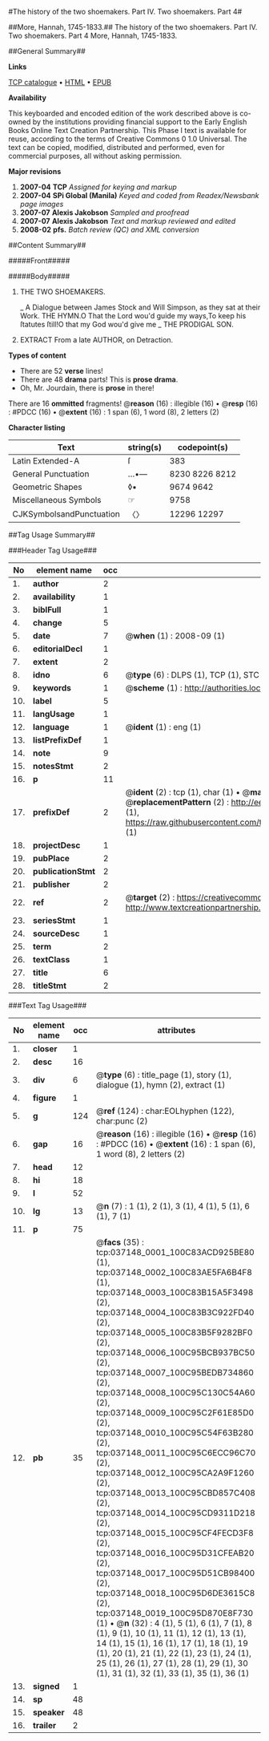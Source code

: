 #The history of the two shoemakers. Part IV. Two shoemakers. Part 4#

##More, Hannah, 1745-1833.##
The history of the two shoemakers. Part IV.
Two shoemakers. Part 4
More, Hannah, 1745-1833.

##General Summary##

**Links**

[TCP catalogue](http://www.ota.ox.ac.uk/tcp/)  • 
[HTML](http://tei.it.ox.ac.uk/tcp/Texts-HTML/free/N27/N27883.html)  • 
[EPUB](http://tei.it.ox.ac.uk/tcp/Texts-EPUB/free/N27/N27883.epub)

**Availability**

This keyboarded and encoded edition of the
	       work described above is co-owned by the institutions
	       providing financial support to the Early English Books
	       Online Text Creation Partnership. This Phase I text is
	       available for reuse, according to the terms of Creative
	       Commons 0 1.0 Universal. The text can be copied,
	       modified, distributed and performed, even for
	       commercial purposes, all without asking permission.

**Major revisions**

1. __2007-04__ __TCP__ *Assigned for keying and markup*
1. __2007-04__ __SPi Global (Manila)__ *Keyed and coded from Readex/Newsbank page images*
1. __2007-07__ __Alexis Jakobson__ *Sampled and proofread*
1. __2007-07__ __Alexis Jakobson__ *Text and markup reviewed and edited*
1. __2008-02__ __pfs.__ *Batch review (QC) and XML conversion*

##Content Summary##

#####Front#####

#####Body#####

1. THE TWO SHOEMAKERS.

    _ A Dialogue between James Stock and Will Simpson, as they sat at their Work.
THE HYMN.O That the Lord wou'd guide my ways,To keep his ſtatutes ſtill!O that my God wou'd give me 
    _ THE PRODIGAL SON.

1. EXTRACT From a late AUTHOR, on Detraction.

**Types of content**

  * There are 52 **verse** lines!
  * There are 48 **drama** parts! This is **prose drama**.
  * Oh, Mr. Jourdain, there is **prose** in there!

There are 16 **ommitted** fragments! 
 @__reason__ (16) : illegible (16)  •  @__resp__ (16) : #PDCC (16)  •  @__extent__ (16) : 1 span (6), 1 word (8), 2 letters (2)

**Character listing**


|Text|string(s)|codepoint(s)|
|---|---|---|
|Latin Extended-A|ſ|383|
|General Punctuation|…•—|8230 8226 8212|
|Geometric Shapes|◊▪|9674 9642|
|Miscellaneous Symbols|☞|9758|
|CJKSymbolsandPunctuation|〈〉|12296 12297|

##Tag Usage Summary##

###Header Tag Usage###

|No|element name|occ|attributes|
|---|---|---|---|
|1.|__author__|2||
|2.|__availability__|1||
|3.|__biblFull__|1||
|4.|__change__|5||
|5.|__date__|7| @__when__ (1) : 2008-09 (1)|
|6.|__editorialDecl__|1||
|7.|__extent__|2||
|8.|__idno__|6| @__type__ (6) : DLPS (1), TCP (1), STC (1), NOTIS (1), IMAGE-SET (1), EVANS-CITATION (1)|
|9.|__keywords__|1| @__scheme__ (1) : http://authorities.loc.gov/ (1)|
|10.|__label__|5||
|11.|__langUsage__|1||
|12.|__language__|1| @__ident__ (1) : eng (1)|
|13.|__listPrefixDef__|1||
|14.|__note__|9||
|15.|__notesStmt__|2||
|16.|__p__|11||
|17.|__prefixDef__|2| @__ident__ (2) : tcp (1), char (1)  •  @__matchPattern__ (2) : ([0-9\-]+):([0-9IVX]+) (1), (.+) (1)  •  @__replacementPattern__ (2) : http://eebo.chadwyck.com/downloadtiff?vid=$1&page=$2 (1), https://raw.githubusercontent.com/textcreationpartnership/Texts/master/tcpchars.xml#$1 (1)|
|18.|__projectDesc__|1||
|19.|__pubPlace__|2||
|20.|__publicationStmt__|2||
|21.|__publisher__|2||
|22.|__ref__|2| @__target__ (2) : https://creativecommons.org/publicdomain/zero/1.0/ (1), http://www.textcreationpartnership.org/docs/. (1)|
|23.|__seriesStmt__|1||
|24.|__sourceDesc__|1||
|25.|__term__|2||
|26.|__textClass__|1||
|27.|__title__|6||
|28.|__titleStmt__|2||


###Text Tag Usage###

|No|element name|occ|attributes|
|---|---|---|---|
|1.|__closer__|1||
|2.|__desc__|16||
|3.|__div__|6| @__type__ (6) : title_page (1), story (1), dialogue (1), hymn (2), extract (1)|
|4.|__figure__|1||
|5.|__g__|124| @__ref__ (124) : char:EOLhyphen (122), char:punc (2)|
|6.|__gap__|16| @__reason__ (16) : illegible (16)  •  @__resp__ (16) : #PDCC (16)  •  @__extent__ (16) : 1 span (6), 1 word (8), 2 letters (2)|
|7.|__head__|12||
|8.|__hi__|18||
|9.|__l__|52||
|10.|__lg__|13| @__n__ (7) : 1 (1), 2 (1), 3 (1), 4 (1), 5 (1), 6 (1), 7 (1)|
|11.|__p__|75||
|12.|__pb__|35| @__facs__ (35) : tcp:037148_0001_100C83ACD925BE80 (1), tcp:037148_0002_100C83AE5FA6B4F8 (1), tcp:037148_0003_100C83B15A5F3498 (2), tcp:037148_0004_100C83B3C922FD40 (2), tcp:037148_0005_100C83B5F9282BF0 (2), tcp:037148_0006_100C95BCB937BC50 (2), tcp:037148_0007_100C95BEDB734860 (2), tcp:037148_0008_100C95C130C54A60 (2), tcp:037148_0009_100C95C2F61E85D0 (2), tcp:037148_0010_100C95C54F63B280 (2), tcp:037148_0011_100C95C6ECC96C70 (2), tcp:037148_0012_100C95CA2A9F1260 (2), tcp:037148_0013_100C95CBD857C408 (2), tcp:037148_0014_100C95CD9311D218 (2), tcp:037148_0015_100C95CF4FECD3F8 (2), tcp:037148_0016_100C95D31CFEAB20 (2), tcp:037148_0017_100C95D51CB98400 (2), tcp:037148_0018_100C95D6DE3615C8 (2), tcp:037148_0019_100C95D870E8F730 (1)  •  @__n__ (32) : 4 (1), 5 (1), 6 (1), 7 (1), 8 (1), 9 (1), 10 (1), 11 (1), 12 (1), 13 (1), 14 (1), 15 (1), 16 (1), 17 (1), 18 (1), 19 (1), 20 (1), 21 (1), 22 (1), 23 (1), 24 (1), 25 (1), 26 (1), 27 (1), 28 (1), 29 (1), 30 (1), 31 (1), 32 (1), 33 (1), 35 (1), 36 (1)|
|13.|__signed__|1||
|14.|__sp__|48||
|15.|__speaker__|48||
|16.|__trailer__|2||
